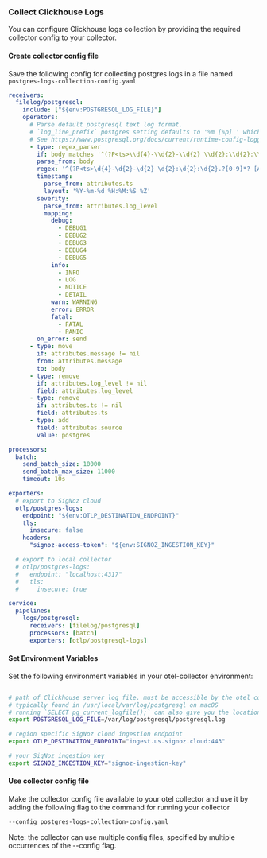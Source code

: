 ### Collect Clickhouse Logs

You can configure Clickhouse logs collection by providing the required collector config to your collector.

#### Create collector config file

Save the following config for collecting postgres logs in a file named `postgres-logs-collection-config.yaml`

```yaml
receivers:
  filelog/postgresql:
    include: ["${env:POSTGRESQL_LOG_FILE}"]
    operators:
      # Parse default postgresql text log format.
      # `log_line_prefix` postgres setting defaults to '%m [%p] ' which logs the timestamp and the process ID
      # See https://www.postgresql.org/docs/current/runtime-config-logging.html#GUC-LOG-LINE-PREFIX for more details
      - type: regex_parser
        if: body matches '^(?P<ts>\\d{4}-\\d{2}-\\d{2} \\d{2}:\\d{2}:\\d{2}.?[0-9]*? [A-Z]*) \\[(?P<pid>[0-9]+)\\] (?P<log_level>[A-Z]*). (?P<message>.*)$'
        parse_from: body
        regex: '^(?P<ts>\d{4}-\d{2}-\d{2} \d{2}:\d{2}:\d{2}.?[0-9]*? [A-Z]*) \[(?P<pid>[0-9]+)\] (?P<log_level>[A-Z]*). (?P<message>.*)$'
        timestamp:
          parse_from: attributes.ts
          layout: '%Y-%m-%d %H:%M:%S %Z'
        severity:
          parse_from: attributes.log_level
          mapping:
            debug:
              - DEBUG1
              - DEBUG2
              - DEBUG3
              - DEBUG4
              - DEBUG5
            info:
              - INFO
              - LOG
              - NOTICE
              - DETAIL
            warn: WARNING
            error: ERROR
            fatal:
              - FATAL
              - PANIC
        on_error: send
      - type: move
        if: attributes.message != nil
        from: attributes.message
        to: body
      - type: remove
        if: attributes.log_level != nil
        field: attributes.log_level
      - type: remove
        if: attributes.ts != nil
        field: attributes.ts
      - type: add
        field: attributes.source
        value: postgres

processors:
  batch:
    send_batch_size: 10000
    send_batch_max_size: 11000
    timeout: 10s

exporters:
  # export to SigNoz cloud
  otlp/postgres-logs:
    endpoint: "${env:OTLP_DESTINATION_ENDPOINT}"
    tls:
      insecure: false
    headers:
      "signoz-access-token": "${env:SIGNOZ_INGESTION_KEY}"

  # export to local collector
  # otlp/postgres-logs:
  #   endpoint: "localhost:4317"
  #   tls:
  #     insecure: true

service:
  pipelines:
    logs/postgresql:
      receivers: [filelog/postgresql]
      processors: [batch]
      exporters: [otlp/postgresql-logs]
```

#### Set Environment Variables

Set the following environment variables in your otel-collector environment:

```bash

# path of Clickhouse server log file. must be accessible by the otel collector
# typically found in /usr/local/var/log/postgresql on macOS
# running `SELECT pg_current_logfile();` can also give you the location of postgresql log file
export POSTGRESQL_LOG_FILE=/var/log/postgresql/postgresql.log

# region specific SigNoz cloud ingestion endpoint
export OTLP_DESTINATION_ENDPOINT="ingest.us.signoz.cloud:443"

# your SigNoz ingestion key
export SIGNOZ_INGESTION_KEY="signoz-ingestion-key"

```

#### Use collector config file

Make the collector config file available to your otel collector and use it by adding the following flag to the command for running your collector  
```bash
--config postgres-logs-collection-config.yaml
```  
Note: the collector can use multiple config files, specified by multiple occurrences of the --config flag.


